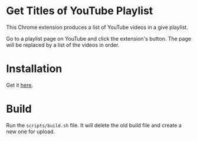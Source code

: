 # Get Titles of YouTube Playlist

This Chrome extension produces a list of YouTube videos in a give playlist.

Go to a playlist page on YouTube and click the extension's button. The page will be replaced by a list of the videos in order.

# Installation

Get it [here](https://chrome.google.com/webstore/detail/show-youtube-titles/jceemgbfbdjdelifcbonehchibfglinl).

# Build

Run the `scripts/build.sh` file. It will delete the old build file and create a new one for upload.
